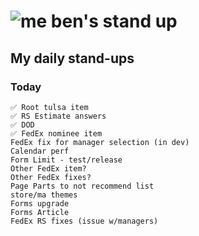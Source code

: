 # ![me](https://avatars2.githubusercontent.com/u/5232044?s=50&v=4) ben's stand up

## My daily stand-ups

### Today
    
    ✅ Root tulsa item
    ✅ RS Estimate answers
    ✅ DOD
    ✅ FedEx nominee item
    FedEx fix for manager selection (in dev)
    Calendar perf
    Form Limit - test/release
    Other FedEx item?
    Other FedEx fixes?
    Page Parts to not recommend list 
    store/ma themes
    Forms upgrade
    Forms Article
    FedEx RS fixes (issue w/managers)

